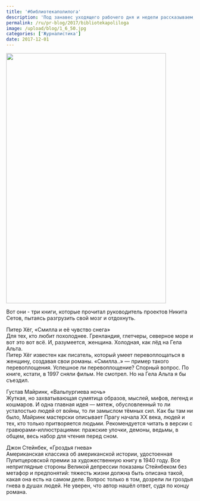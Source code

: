 ```yaml
---
title: '#библиотекаполилога'
description: 'Под занавес уходящего рабочего дня и недели рассказываем, что у нас появилась рубрика #библиотекаполилога. В начале каждого месяца мы будем делиться с вами книгами, которые помогли нам не сойти с ума. Вот они - три книги, которые прочитал руководитель проектов Никита Сетов, пытаясь разгрузить свой мозг и отдохнуть.'
permalink: /ru/pr-blog/2017/bibliotekapoliloga
image: /upload/blog/1_6_50.jpg
categories: ['Журналистика']
date: 2017-12-01
---
```

<img src="{{ site.assets }}/upload/blog/1_6_50.jpg" width="429" height="672" alt="">
<p>Вот они - три книги, которые прочитал руководитель проектов Никита Сетов, пытаясь разгрузить свой мозг и отдохнуть.</p>
<p>Питер Хёг, &laquo;Смилла и её чувство снега&raquo;<br>
Для тех, кто любит похолоднее. Гренландия, глетчеры, северное море и вот это вот всё. И, разумеется, женщина. Холодная, как лёд на Гела Альта.&nbsp;<br>
Питер Хёг известен как писатель, который умеет перевоплощаться в женщину, создавая свои романы. &laquo;Смилла..&raquo; &mdash; пример такого перевоплощения. Успешное ли перевоплощение? Спорный вопрос. По книге, кстати, в 1997 сняли фильм. Не смотрел. Но на Гела Альта я бы съездил.</p>
  <p>Густав Майринк, &laquo;Вальпургиева ночь&raquo;<br>
Жуткая, но захватывающая сумятица образов, мыслей, мифов, легенд и кошмаров. И одна главная идея &mdash; мятеж, обусловленный то ли усталостью людей от войны, то ли замыслом тёмных сил. Как бы там ни было, Майринк мастерски описывает Прагу начала ХХ века, людей и тех, кто только притворяется людьми. Рекомендуется читать в версии с гравюрами-иллюстрациями: пражские улочки, демоны, ведьмы, в общем, весь набор для чтения перед сном.</p>
<p>Джон Стейнбек, &laquo;Гроздья гнева&raquo;<br>
Американская классика об американской истории, удостоенная Пулитцеровской премии за художественную книгу в 1940 году. Все неприглядные стороны Великой депрессии показаны Стейнбеком без метафор и предпонятий: тяжесть жизни должна быть описана такой, какая она есть на самом деле. Вопрос только в том, дозрели ли гроздья гнева в душах людей. Не уверен, что автор нашёл ответ, судя по концу романа.</p>
